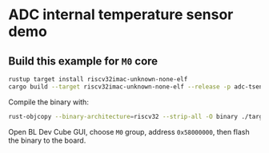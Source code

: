 # ADC internal temperature sensor demo

## Build this example for `M0` core

```bash
rustup target install riscv32imac-unknown-none-elf
cargo build --target riscv32imac-unknown-none-elf --release -p adc-tsen-demo
```

Compile the binary with:

```bash
rust-objcopy --binary-architecture=riscv32 --strip-all -O binary ./target/riscv32imac-unknown-none-elf/release/adc-tsen-demo ./target/riscv32imac-unknown-none-elf/release/adc-tsen-demo.bin
```

Open BL Dev Cube GUI, choose `M0` group, address `0x58000000`, then flash the binary to the board.
